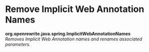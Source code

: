 # Remove Implicit Web Annotation Names

**org.openrewrite.java.spring.ImplicitWebAnnotationNames**  
_Removes Implicit Web Annotation names and renames associated parameters._

